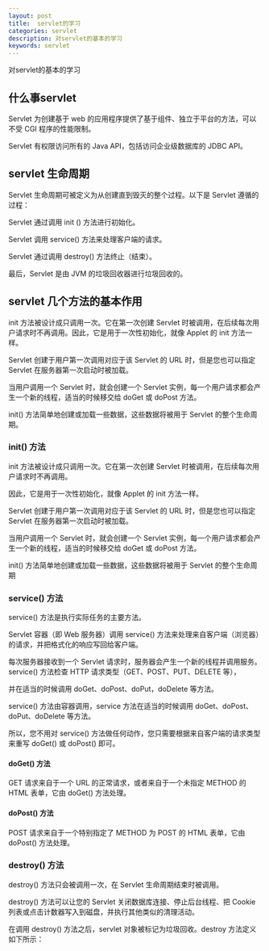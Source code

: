 ```yaml
---
layout: post
title:  servlet的学习
categories: servlet
description: 对servlet的基本的学习
keywords: servlet
---
```


对servlet的基本的学习

## 什么事servlet

 Servlet 为创建基于 web 的应用程序提供了基于组件、独立于平台的方法，可以不受 CGI 程序的性能限制。
 
 Servlet 有权限访问所有的 Java API，包括访问企业级数据库的 JDBC API。

## servlet 生命周期

  Servlet 生命周期可被定义为从创建直到毁灭的整个过程。以下是 Servlet 遵循的过程：

  Servlet 通过调用 init () 方法进行初始化。

  Servlet 调用 service() 方法来处理客户端的请求。

  Servlet 通过调用 destroy() 方法终止（结束）。

  最后，Servlet 是由 JVM 的垃圾回收器进行垃圾回收的。

## servlet 几个方法的基本作用

  init 方法被设计成只调用一次。它在第一次创建 Servlet 时被调用，在后续每次用户请求时不再调用。因此，它是用于一次性初始化，就像 Applet 的 init 方法一样。

  Servlet 创建于用户第一次调用对应于该 Servlet 的 URL 时，但是您也可以指定 Servlet 在服务器第一次启动时被加载。

  当用户调用一个 Servlet 时，就会创建一个 Servlet 实例，每一个用户请求都会产生一个新的线程，适当的时候移交给 doGet 或 doPost 方法。
  
  init() 方法简单地创建或加载一些数据，这些数据将被用于 Servlet 的整个生命周期。

### init() 方法

  init 方法被设计成只调用一次。它在第一次创建 Servlet 时被调用，在后续每次用户请求时不再调用。
  
  因此，它是用于一次性初始化，就像 Applet 的 init 方法一样。

  Servlet 创建于用户第一次调用对应于该 Servlet 的 URL 时，但是您也可以指定 Servlet 在服务器第一次启动时被加载。

  当用户调用一个 Servlet 时，就会创建一个 Servlet 实例，每一个用户请求都会产生一个新的线程，适当的时候移交给 doGet 或 doPost 方法。
  
  init() 方法简单地创建或加载一些数据，这些数据将被用于 Servlet 的整个生命周期

### service() 方法

  service() 方法是执行实际任务的主要方法。
  
  Servlet 容器（即 Web 服务器）调用 service() 方法来处理来自客户端（浏览器）的请求，并把格式化的响应写回给客户端。

  每次服务器接收到一个 Servlet 请求时，服务器会产生一个新的线程并调用服务。service() 方法检查 HTTP 请求类型（GET、POST、PUT、DELETE 等），
  
  并在适当的时候调用 doGet、doPost、doPut，doDelete 等方法。

  service() 方法由容器调用，service 方法在适当的时候调用 doGet、doPost、doPut、doDelete 等方法。
  
  所以，您不用对 service() 方法做任何动作，您只需要根据来自客户端的请求类型来重写 doGet() 或 doPost() 即可。


#### doGet() 方法

  GET 请求来自于一个 URL 的正常请求，或者来自于一个未指定 METHOD 的 HTML 表单，它由 doGet() 方法处理。

#### doPost() 方法

  POST 请求来自于一个特别指定了 METHOD 为 POST 的 HTML 表单，它由 doPost() 方法处理。

### destroy() 方法

  destroy() 方法只会被调用一次，在 Servlet 生命周期结束时被调用。
  
  destroy() 方法可以让您的 Servlet 关闭数据库连接、停止后台线程、把 Cookie 列表或点击计数器写入到磁盘，并执行其他类似的清理活动。

  在调用 destroy() 方法之后，servlet 对象被标记为垃圾回收。destroy 方法定义如下所示：

  
